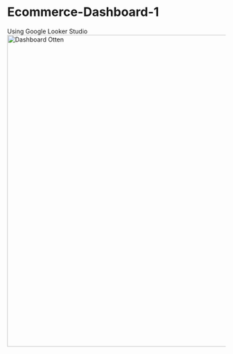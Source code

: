 # Ecommerce-Dashboard-1
Using Google Looker Studio
<img width="720" alt="Dashboard Otten" src="https://github.com/gidionburanda/Ecommerce-Dashboard-1/assets/138223498/6b45b7bc-0961-4ef9-bfea-502ec250b743">
